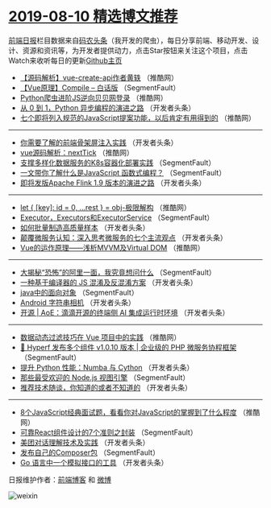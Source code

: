 # [2019-08-10 精选博文推荐](http://hao.caibaojian.com/date/2019/08/10)

[前端日报](http://caibaojian.com/c/news)栏目数据来自[码农头条](http://hao.caibaojian.com/)（我开发的爬虫），每日分享前端、移动开发、设计、资源和资讯等，为开发者提供动力，点击Star按钮来关注这个项目，点击Watch来收听每日的更新[Github主页](https://github.com/kujian/frontendDaily)
* [【源码解析】vue-create-api作者黄轶](http://hao.caibaojian.com/120952.html) （推酷网）
* [【Vue原理】Compile &#8211; 白话版](http://hao.caibaojian.com/120864.html) （SegmentFault）
* [Python爬虫进阶JS逆向贝贝网登录](http://hao.caibaojian.com/120939.html) （推酷网）
* [从 0 到 1，Python 异步编程的演进之路](http://hao.caibaojian.com/120880.html) （开发者头条）
* [七个即将列入规范的JavaScript提案功能，以后肯定有用得到的](http://hao.caibaojian.com/120944.html) （推酷网）

***
* [你需要了解的前端骨架屏注入实践](http://hao.caibaojian.com/120893.html) （开发者头条）
* [vue源码解析：nextTick](http://hao.caibaojian.com/120936.html) （推酷网）
* [支撑多样化数据服务的K8s容器化部署实践](http://hao.caibaojian.com/120865.html) （SegmentFault）
* [一文带你了解什么是JavaScript 函数式编程？](http://hao.caibaojian.com/120855.html) （SegmentFault）
* [即将发版Apache Flink 1.9 版本的演进之路](http://hao.caibaojian.com/120889.html) （开发者头条）

***
* [let { [key]: id = 0, &#8230;rest } = obj-极限解构](http://hao.caibaojian.com/120951.html) （推酷网）
* [Executor，Executors和ExecutorService](http://hao.caibaojian.com/120866.html) （SegmentFault）
* [如何批量制造高质量样本](http://hao.caibaojian.com/120900.html) （开发者头条）
* [颠覆微服务认知：深入思考微服务的七个主流观点](http://hao.caibaojian.com/120877.html) （开发者头条）
* [Vue的运作原理——浅析MVVM及Virtual DOM](http://hao.caibaojian.com/120941.html) （推酷网）

***
* [大揭秘“恐怖”的阿里一面，我究竟想问什么](http://hao.caibaojian.com/120856.html) （SegmentFault）
* [一种基于编译器的 JS 混淆及反混淆方案](http://hao.caibaojian.com/120890.html) （开发者头条）
* [java中的面向对象](http://hao.caibaojian.com/120867.html) （SegmentFault）
* [Android 字符串相机](http://hao.caibaojian.com/120901.html) （开发者头条）
* [开源 | AoE：滴滴开源的终端侧 AI 集成运行时环境](http://hao.caibaojian.com/120878.html) （开发者头条）

***
* [数据动态过滤技巧在 Vue 项目中的实践](http://hao.caibaojian.com/120942.html) （推酷网）
* [🚀 Hyperf 发布多个组件 v1.0.10 版本 | 企业级的 PHP 微服务协程框架](http://hao.caibaojian.com/120857.html) （SegmentFault）
* [提升 Python 性能：Numba 与 Cython](http://hao.caibaojian.com/120891.html) （开发者头条）
* [那些最受欢迎的 Node.js 视图引擎](http://hao.caibaojian.com/120868.html) （SegmentFault）
* [推荐技术随谈，你知道的或者不知道的](http://hao.caibaojian.com/120902.html) （开发者头条）

***
* [8个JavaScript经典面试题，看看你对JavaScript的掌握到了什么程度](http://hao.caibaojian.com/120943.html) （推酷网）
* [可靠React组件设计的7个准则之封装](http://hao.caibaojian.com/120858.html) （SegmentFault）
* [美团对话理解技术及实践](http://hao.caibaojian.com/120892.html) （开发者头条）
* [发布自己的Composer包](http://hao.caibaojian.com/120869.html) （SegmentFault）
* [Go 语言中一个模拟接口的工具](http://hao.caibaojian.com/120904.html) （开发者头条）

日报维护作者：[前端博客](http://caibaojian.com/) 和 [微博](http://caibaojian.com/go/weibo)

![weixin](https://user-images.githubusercontent.com/3055447/38468989-651132ac-3b80-11e8-8e6b-15122322a9d7.png)